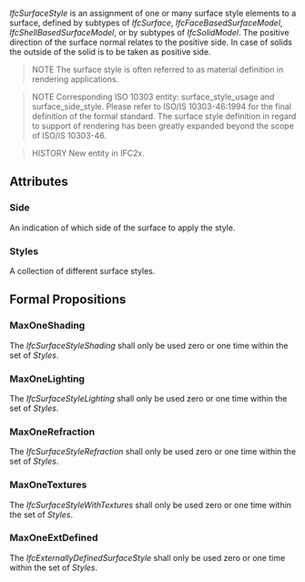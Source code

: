 _IfcSurfaceStyle_ is an assignment of one or many surface style elements to a surface, defined by subtypes of _IfcSurface_, _IfcFaceBasedSurfaceModel_, _IfcShellBasedSurfaceModel_, or by subtypes of _IfcSolidModel_. The positive direction of the surface normal relates to the positive side. In case of solids the outside of the solid is to be taken as positive side.

<!-- end of short definition -->


> NOTE The surface style is often referred to as material definition in rendering applications.

> NOTE Corresponding ISO 10303 entity: surface_style_usage and surface_side_style. Please refer to ISO/IS 10303-46:1994 for the final definition of the formal standard. The surface style definition in regard to support of rendering has been greatly expanded beyond the scope of ISO/IS 10303-46.

> HISTORY New entity in IFC2x.

## Attributes

### Side
An indication of which side of the surface to apply the style.

### Styles
A collection of different surface styles.

## Formal Propositions

### MaxOneShading
The _IfcSurfaceStyleShading_ shall only be used zero or one time within the set of _Styles_.

### MaxOneLighting
The _IfcSurfaceStyleLighting_ shall only be used zero or one time within the set of _Styles_.

### MaxOneRefraction
The _IfcSurfaceStyleRefraction_ shall only be used zero or one time within the set of _Styles_.

### MaxOneTextures
The _IfcSurfaceStyleWithTextures_ shall only be used zero or one time within the set of _Styles_.

### MaxOneExtDefined
The _IfcExternallyDefinedSurfaceStyle_ shall only be used zero or one time within the set of _Styles_.
